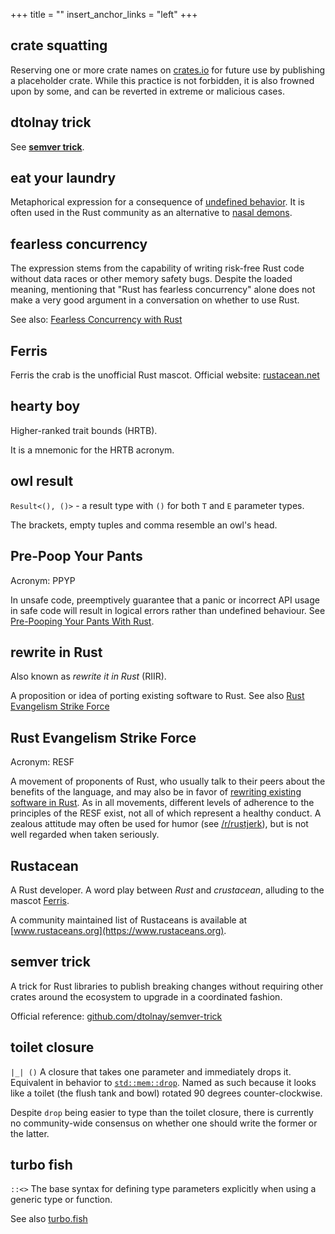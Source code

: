 +++
title = ""
insert_anchor_links = "left"
+++

## crate squatting

Reserving one or more crate names on [crates.io](https://crates.io) for future use by publishing a placeholder crate. While this practice is not forbidden, it is also frowned upon by some, and can be reverted in extreme or malicious cases.

## dtolnay trick

See [**semver trick**](#semver-trick).

## eat your laundry

Metaphorical expression for a consequence of [undefined behavior](https://doc.rust-lang.org/reference/behavior-considered-undefined.html). It is often used in the Rust community as an alternative to [nasal demons](http://catb.org/jargon/html/N/nasal-demons.html).

## fearless concurrency
The expression stems from the capability of writing risk-free Rust code without data races or other memory safety bugs. Despite the loaded meaning, mentioning that "Rust has fearless concurrency" alone does not make a very good argument in a conversation on whether to use Rust.

See also: [Fearless Concurrency with Rust](https://blog.rust-lang.org/2015/04/10/Fearless-Concurrency.html)

## Ferris

Ferris the crab is the unofficial Rust mascot. Official website: [rustacean.net](https://rustacean.net)

## hearty boy

Higher-ranked trait bounds (HRTB).

It is a mnemonic for the HRTB acronym.

## owl result

`Result<(), ()>` - a result type with `()` for both `T` and `E` parameter types.

The brackets, empty tuples and comma resemble an owl's head.

## Pre-Poop Your Pants

Acronym: PPYP

In unsafe code, preemptively guarantee that a panic or incorrect API usage in safe code will result in logical errors rather than undefined behaviour. See [Pre-Pooping Your Pants With Rust](https://cglab.ca/%7Eabeinges/blah/everyone-poops/#pre-pooping-your-pants).

## rewrite in Rust

Also known as _rewrite it in Rust_ (RIIR).

A proposition or idea of porting existing software to Rust. See also [Rust Evangelism Strike Force](#rust-evangelism-strike-force)

## Rust Evangelism Strike Force

Acronym: RESF

A movement of proponents of Rust, who usually talk to their peers about the benefits of the language, and may also be in favor of [rewriting existing software in Rust](#rewrite-in-rust). As in all movements, different levels of adherence to the principles of the RESF exist, not all of which represent a healthy conduct. A zealous attitude may often be used for humor (see [/r/rustjerk](https://www.reddit.com/r/rustjerk)), but is not well regarded when taken seriously.

## Rustacean

A Rust developer. A word play between _Rust_ and _crustacean_, alluding to the mascot [Ferris](#ferris).

A community maintained list of Rustaceans is available at [www.rustaceans.org](https://www.rustaceans.org).

## semver trick

A trick for Rust libraries to publish breaking changes without requiring other crates around the ecosystem to upgrade in a coordinated fashion.

Official reference: [github.com/dtolnay/semver-trick](https://github.com/dtolnay/semver-trick)

## toilet closure 

`|_| ()`
A closure that takes one parameter and immediately drops it. Equivalent in behavior to [`std::mem::drop`](https://doc.rust-lang.org/std/mem/fn.drop.html). Named as such because it looks like a toilet (the flush tank and bowl) rotated 90 degrees counter-clockwise.

Despite `drop` being easier to type than the toilet closure, there is currently no community-wide consensus on whether one should write the former or the latter.

## turbo fish

`::<>`
The base syntax for defining type parameters explicitly when using a generic type or function.

See also [turbo.fish](https://turbo.fish)
